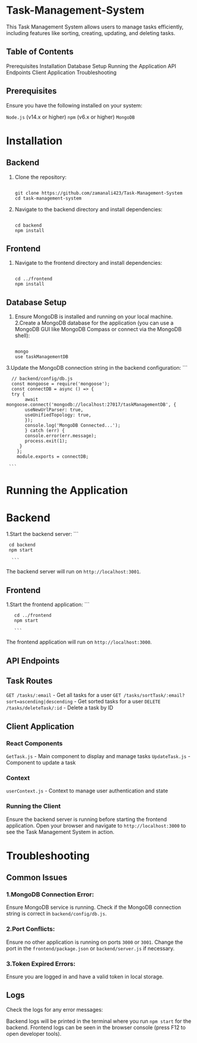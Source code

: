 # Task-Management-System
This Task Management System allows users to manage tasks efficiently, including features like sorting, creating, updating, and deleting tasks.
## Table of Contents
  Prerequisites
  Installation
  Database Setup
  Running the Application
  API Endpoints
  Client Application
  Troubleshooting

## Prerequisites
Ensure you have the following installed on your system:

  `Node.js` (v14.x or higher)
  `npm` (v6.x or higher)
  `MongoDB`

# Installation
## Backend
1. Clone the repository:
   ```
   
   git clone https://github.com/zamanali423/Task-Management-System
   cd task-management-system
   
   ```
3. Navigate to the backend directory and install dependencies:
   ```
   
   cd backend
   npm install
   
   ```

## Frontend
 1. Navigate to the frontend directory and install dependencies:
    ```
    
    cd ../frontend
    npm install
    
    ```

## Database Setup
 1. Ensure MongoDB is installed and running on your local machine.
 2.Create a MongoDB database for the application (you can use a MongoDB GUI like MongoDB Compass or connect via the MongoDB shell):
       ```
       
       mongo
       use taskManagementDB
       
       ```
 3.Update the MongoDB connection string in the backend configuration:
      ```
      
      // backend/config/db.js
      const mongoose = require('mongoose');
      const connectDB = async () => {
      try {
           await mongoose.connect('mongodb://localhost:27017/taskManagementDB', {
           useNewUrlParser: true,
           useUnifiedTopology: true,
           });
           console.log('MongoDB Connected...');
           } catch (err) {
           console.error(err.message);
           process.exit(1);
         }
        };
        module.exports = connectDB;

     ```

# Running the Application
# Backend
1.Start the backend server:
      ```

     cd backend
     npm start

      ```
  The backend server will run on `http://localhost:3001`.

## Frontend
 1.Start the frontend application:
       ```

       cd ../frontend
       npm start

       ```
  The frontend application will run on `http://localhost:3000`.  


## API Endpoints
## Task Routes
  `GET /tasks/:email` - Get all tasks for a user
  `GET /tasks/sortTask/:email?sort=ascending|descending` - Get sorted tasks for a user
  `DELETE /tasks/deleteTask/:id` - Delete a task by ID


## Client Application
### React Components
  `GetTask.js` - Main component to display and manage tasks
  `UpdateTask.js` - Component to update a task
### Context
   `userContext.js` - Context to manage user authentication and state
### Running the Client
Ensure the backend server is running before starting the frontend application. Open your browser and navigate to `http://localhost:3000` to see the Task Management System in action.

# Troubleshooting
## Common Issues
### 1.MongoDB Connection Error:

Ensure MongoDB service is running.
Check if the MongoDB connection string is correct in `backend/config/db.js`.

### 2.Port Conflicts:
Ensure no other application is running on ports `3000` or `3001`.
Change the port in the `frontend/package.json` or `backend/server.js` if necessary.

### 3.Token Expired Errors:
Ensure you are logged in and have a valid token in local storage.

## Logs
Check the logs for any error messages:

Backend logs will be printed in the terminal where you run `npm start` for the backend.
Frontend logs can be seen in the browser console (press F12 to open developer tools).





